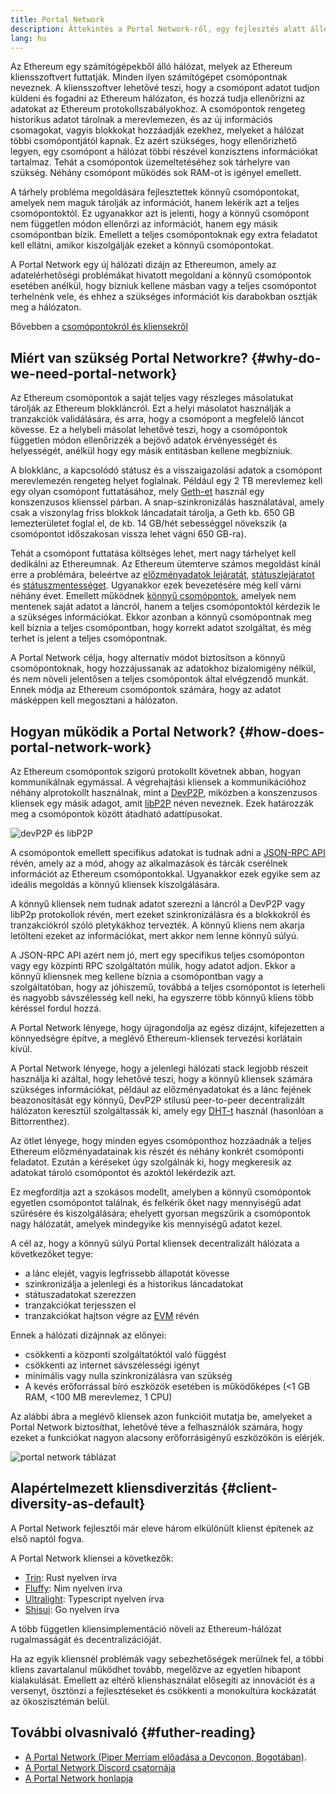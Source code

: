 ```yaml
---
title: Portal Network
description: Áttekintés a Portal Network-ről, egy fejlesztés alatt álló hálózatról, mely a kevés forrással bíró klienseket támogatja.
lang: hu
---
```


Az Ethereum egy számítógépekből álló hálózat, melyek az Ethereum kliensszoftvert futtatják. Minden ilyen számítógépet csomópontnak neveznek. A kliensszoftver lehetővé teszi, hogy a csomópont adatot tudjon küldeni és fogadni az Ethereum hálózaton, és hozzá tudja ellenőrizni az adatokat az Ethereum protokollszabályokhoz. A csomópontok rengeteg historikus adatot tárolnak a merevlemezen, és az új információs csomagokat, vagyis blokkokat hozzáadják ezekhez, melyeket a hálózat többi csomópontjától kapnak. Ez azért szükséges, hogy ellenőrizhető legyen, egy csomópont a hálózat többi részével konzisztens információkat tartalmaz. Tehát a csomópontok üzemeltetéséhez sok tárhelyre van szükség. Néhány csomópont működés sok RAM-ot is igényel emellett.

A tárhely probléma megoldására fejlesztettek könnyű csomópontokat, amelyek nem maguk tárolják az információt, hanem lekérik azt a teljes csomópontoktól. Ez ugyanakkor azt is jelenti, hogy a könnyű csomópont nem független módon ellenőrzi az információt, hanem egy másik csomópontban bízik. Emellett a teljes csomópontoknak egy extra feladatot kell ellátni, amikor kiszolgálják ezeket a könnyű csomópontokat.

A Portal Network egy új hálózati dizájn az Ethereumon, amely az adatelérhetőségi problémákat hivatott megoldani a könnyű csomópontok esetében anélkül, hogy bízniuk kellene másban vagy a teljes csomópontot terhelnénk vele, és ehhez a szükséges információt kis darabokban osztják meg a hálózaton.

Bővebben a [csomópontokról és kliensekről](/developers/docs/nodes-and-clients/)

## Miért van szükség Portal Networkre? {#why-do-we-need-portal-network}

Az Ethereum csomópontok a saját teljes vagy részleges másolatukat tárolják az Ethereum blokkláncról. Ezt a helyi másolatot használják a tranzakciók validálására, és arra, hogy a csomópont a megfelelő láncot kövesse. Ez a helybeli másolat lehetővé teszi, hogy a csomópontok független módon ellenőrizzék a bejövő adatok érvényességét és helyességét, anélkül hogy egy másik entitásban kellene megbízniuk.

A blokklánc, a kapcsolódó státusz és a visszaigazolási adatok a csomópont merevlemezén rengeteg helyet foglalnak. Például egy 2 TB merevlemez kell egy olyan csomópont futtatásához, mely [Geth-et](https://geth.ethereum.org) használ egy konszenzusos klienssel párban. A snap-szinkronizálás használatával, amely csak a viszonylag friss blokkok láncadatait tárolja, a Geth kb. 650 GB lemezterületet foglal el, de kb. 14 GB/hét sebességgel növekszik (a csomópontot időszakosan vissza lehet vágni 650 GB-ra).

Tehát a csomópont futtatása költséges lehet, mert nagy tárhelyet kell dedikálni az Ethereumnak. Az Ethereum ütemterve számos megoldást kínál erre a problémára, beleértve az [előzményadatok lejáratát](/roadmap/statelessness/#history-expiry), [státuszlejáratot](/roadmap/statelessness/#state-expiry) és [státuszmentességet](/roadmap/statelessness/). Ugyanakkor ezek bevezetésére még kell várni néhány évet. Emellett működnek [könnyű csomópontok](/developers/docs/nodes-and-clients/light-clients/), amelyek nem mentenek saját adatot a láncról, hanem a teljes csomópontoktól kérdezik le a szükséges információkat. Ekkor azonban a könnyű csomópontnak meg kell bíznia a teljes csomópontban, hogy korrekt adatot szolgáltat, és még terhet is jelent a teljes csomópontnak.

A Portal Network célja, hogy alternatív módot biztosítson a könnyű csomópontoknak, hogy hozzájussanak az adatokhoz bizalomigény nélkül, és nem növeli jelentősen a teljes csomópontok által elvégzendő munkát. Ennek módja az Ethereum csomópontok számára, hogy az adatot másképpen kell megosztani a hálózaton.

## Hogyan működik a Portal Network? {#how-does-portal-network-work}

Az Ethereum csomópontok szigorú protokollt követnek abban, hogyan kommunikálnak egymással. A végrehajtási kliensek a kommunikációhoz néhány alprotokollt használnak, mint a [DevP2P](/developers/docs/networking-layer/#devp2p), miközben a konszenzusos kliensek egy másik adagot, amit [libP2P](/developers/docs/networking-layer/#libp2p) néven neveznek. Ezek határozzák meg a csomópontok között átadható adattípusokat.

![devP2P és libP2P](portal-network-devp2p-libp2p.png)

A csomópontok emellett specifikus adatokat is tudnak adni a [JSON-RPC API](/developers/docs/apis/json-rpc/) révén, amely az a mód, ahogy az alkalmazások és tárcák cserélnek információt az Ethereum csomópontokkal. Ugyanakkor ezek egyike sem az ideális megoldás a könnyű kliensek kiszolgálására.

A könnyű kliensek nem tudnak adatot szerezni a láncról a DevP2P vagy libP2p protokollok révén, mert ezeket szinkronizálásra és a blokkokról és tranzakciókról szóló pletykákhoz tervezték. A könnyű kliens nem akarja letölteni ezeket az információkat, mert akkor nem lenne könnyű súlyú.

A JSON-RPC API azért nem jó, mert egy specifikus teljes csomóponton vagy egy közpinti RPC szolgáltatón múlik, hogy adatot adjon. Ekkor a könnyű kliensnek meg kellene bíznia a csomópontban vagy a szolgáltatóban, hogy az jóhiszemű, továbbá a teljes csomópontot is leterheli és nagyobb sávszélesség kell neki, ha egyszerre több könnyű kliens több kéréssel fordul hozzá.

A Portal Network lényege, hogy újragondolja az egész dizájnt, kifejezetten a könnyedségre építve, a meglévő Ethereum-kliensek tervezési korlátain kívül.

A Portal Network lényege, hogy a jelenlegi hálózati stack legjobb részeit használja ki azáltal, hogy lehetővé teszi, hogy a könnyű kliensek számára szükséges információkat, például az előzményadatokat és a lánc fejének beazonosítását egy könnyű, DevP2P stílusú peer-to-peer decentralizált hálózaton keresztül szolgáltassák ki, amely egy [DHT-t](https://en.wikipedia.org/wiki/Distributed_hash_table) használ (hasonlóan a Bittorrenthez).

Az ötlet lényege, hogy minden egyes csomóponthoz hozzáadnák a teljes Ethereum előzményadatainak kis részét és néhány konkrét csomóponti feladatot. Ezután a kéréseket úgy szolgálnák ki, hogy megkeresik az adatokat tároló csomópontot és azoktól lekérdezik azt.

Ez megfordítja azt a szokásos modellt, amelyben a könnyű csomópontok egyetlen csomópontot találnak, és felkérik őket nagy mennyiségű adat szűrésére és kiszolgálására; ehelyett gyorsan megszűrik a csomópontok nagy hálózatát, amelyek mindegyike kis mennyiségű adatot kezel.

A cél az, hogy a könnyű súlyú Portal kliensek decentralizált hálózata a következőket tegye:

- a lánc elejét, vagyis legfrissebb állapotát kövesse
- szinkronizálja a jelenlegi és a historikus láncadatokat
- státuszadatokat szerezzen
- tranzakciókat terjesszen el
- tranzakciókat hajtson végre az [EVM](/developers/docs/evm/) révén

Ennek a hálózati dizájnnak az előnyei:

- csökkenti a központi szolgáltatóktól való függést
- csökkenti az internet sávszélességi igényt
- minimális vagy nulla szinkronizálásra van szükség
- A kevés erőforrással bíró eszközök esetében is működőképes (<1 GB RAM, <100 MB merevlemez, 1 CPU)

Az alábbi ábra a meglévő kliensek azon funkcióit mutatja be, amelyeket a Portal Network biztosíthat, lehetővé téve a felhasználók számára, hogy ezeket a funkciókat nagyon alacsony erőforrásigényű eszközökön is elérjék.

![portal network táblázat](portal-network-table2.png)

## Alapértelmezett kliensdiverzitás {#client-diversity-as-default}

A Portal Network fejlesztői már eleve három elkülönült klienst építenek az első naptól fogva.

A Portal Network kliensei a következők:

- [Trin](https://github.com/ethereum/trin): Rust nyelven írva
- [Fluffy](https://nimbus.team/docs/fluffy.html): Nim nyelven írva
- [Ultralight](https://github.com/ethereumjs/ultralight): Typescript nyelven írva
- [Shisui](https://github.com/GrapeBaBa/shisui): Go nyelven írva

A több független kliensimplementáció növeli az Ethereum-hálózat rugalmasságát és decentralizációját.

Ha az egyik kliensnél problémák vagy sebezhetőségek merülnek fel, a többi kliens zavartalanul működhet tovább, megelőzve az egyetlen hibapont kialakulását. Emellett az eltérő klienshasználat elősegíti az innovációt és a versenyt, ösztönzi a fejlesztéseket és csökkenti a monokultúra kockázatát az ökoszisztémán belül.

## További olvasnivaló {#futher-reading}

- [A Portal Network (Piper Merriam előadása a Devconon, Bogotában)](https://www.youtube.com/watch?v=0stc9jnQLXA).
- [A Portal Network Discord csatornája](https://discord.gg/CFFnmE7Hbs)
- [A Portal Network honlapja](https://www.ethportal.net/)
